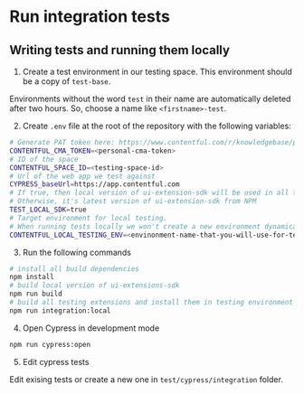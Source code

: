 # Run integration tests

## Writing tests and running them locally

1. Create a test environment in our testing space. This environment should be a copy of `test-base`.

Environments without the word `test` in their name are automatically deleted after two hours. So, choose a name like `<firstname>-test`.

2. Create `.env` file at the root of the repository with the following variables:

```bash
# Generate PAT token here: https://www.contentful.com/r/knowledgebase/personal-access-tokens/
CONTENTFUL_CMA_TOKEN=<personal-cma-token>
# ID of the space
CONTENTFUL_SPACE_ID=<testing-space-id>
# Url of the web app we test against
CYPRESS_baseUrl=https://app.contentful.com
# If true, then local version of ui-extension-sdk will be used in all testing extension
# Otherwise, it's latest version of ui-extension-sdk from NPM
TEST_LOCAL_SDK=true
# Target environment for local testing.
# When running tests locally we won't create a new environment dynamically
CONTENTFUL_LOCAL_TESTING_ENV=<envinonment-name-that-you-will-use-for-testing>
```

3. Run the following commands

```bash
# install all build dependencies
npm install
# build local version of ui-extensions-sdk
npm run build
# build all testing extensions and install them in testing environment of your space
npm run integration:local
```

4. Open Cypress in development mode

```bash
npm run cypress:open
```

5. Edit cypress tests

Edit exising tests or create a new one in `test/cypress/integration` folder.
